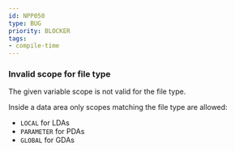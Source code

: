 ```yaml
---
id: NPP050
type: BUG
priority: BLOCKER
tags:
- compile-time
---
```


### Invalid scope for file type

The given variable scope is not valid for the file type.

Inside a data area only scopes matching the file type are allowed:

- `LOCAL` for LDAs
- `PARAMETER` for PDAs
- `GLOBAL` for GDAs

